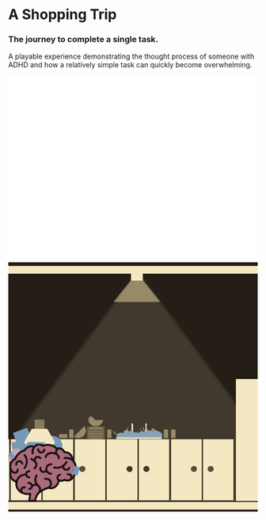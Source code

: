 # A Shopping Trip

### The journey to complete a single task.

A playable experience demonstrating the thought process of someone with ADHD and how a relatively simple task can quickly become overwhelming.


![A Shopping Trip](astw.png)
![A Shopping Trip](04.png)